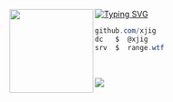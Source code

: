 [![Typing SVG](https://readme-typing-svg.herokuapp.com?font=Roboto+Mono&lines=range.wtf+%7C+bio-link)](https://git.io/typing-svg)
<img align="left" src="https://files.offshore.cat/UQspLkQS.png" width="147"/> 

```csharp
github.com/xjig
dc   $  @xjig
srv  $  range.wtf
```
&zwnj; 
&zwnj; 
<p><img align="center" src="https://lanyard.kyrie25.me/api/1177497949601812512?waveColor=000000&waveSpotifyColor=202020&gradient=#000000" /></p>
